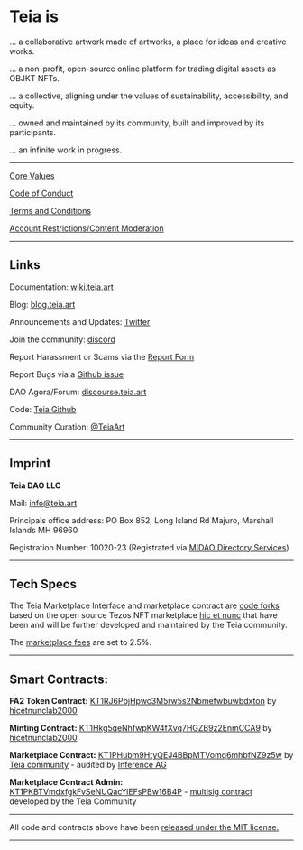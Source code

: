 # Teia is

... a collaborative artwork made of artworks, a place for ideas and creative works.

... a non-profit, open-source online platform for trading digital assets as OBJKT NFTs.

... a collective, aligning under the values of sustainability, accessibility, and equity.

... owned and maintained by its community, built and improved by its participants.

... an infinite work in progress.

---

[Core Values](https://github.com/teia-community/teia-docs/wiki/Core-Values-Code-of-Conduct-Terms-and-Conditions#core-values)

[Code of Conduct](https://github.com/teia-community/teia-docs/wiki/Core-Values-Code-of-Conduct-Terms-and-Conditions#code-of-conduct)

[Terms and Conditions](https://github.com/teia-community/teia-docs/wiki/Core-Values-Code-of-Conduct-Terms-and-Conditions#terms-and-conditions)

[Account Restrictions/Content Moderation](https://github.com/teia-community/teia-docs/wiki/Core-Values-Code-of-Conduct-Terms-and-Conditions#content-moderation)



---

## Links

Documentation: [wiki.teia.art](https://github.com/teia-community/teia-docs/wiki)

Blog: [blog.teia.art](https://blog.teia.art)

Announcements and Updates: [Twitter](https://twitter.com/TeiaCommunity)

Join the community: [discord](https://discord.com/invite/7pZrPCcgnG)

Report Harassment or Scams via the [Report Form](https://docs.google.com/forms/d/e/1FAIpQLSeuBmNJjTiROSbHXXiQ5e-ia6fFywHKZ7Dj4-7sZtyltGY3yA/viewform)

Report Bugs via a [Github issue](https://github.com/teia-community/teia-ui/issues)

DAO Agora/Forum: [discourse.teia.art](https://discourse.teia.art/)

Code: [Teia Github](https://github.com/teia-community)

Community Curation: [@TeiaArt](https://twitter.com/TeiaCommunity)

---

## Imprint

**Teia DAO LLC**

Mail: info@teia.art

Principals office address: PO Box 852, Long Island Rd Majuro, Marshall Islands MH 96960

Registration Number: 10020-23 (Registrated via [MIDAO Directory Services](https://www.midao.org/))


  
---

## Tech Specs

The Teia Marketplace Interface and marketplace contract are [code forks](https://github.com/teia-community/teia-ui) based on the open source Tezos NFT marketplace [hic et nunc](https://github.com/hicetnunc2000) that have been and will be further developed and maintained by the Teia community. 

The [marketplace fees](https://github.com/teia-community/teia-docs/wiki/Marketplace-Fees) are set to 2.5%.

---
## Smart Contracts:

**FA2 Token Contract:** [KT1RJ6PbjHpwc3M5rw5s2Nbmefwbuwbdxton](https://tzstats.com/KT1RJ6PbjHpwc3M5rw5s2Nbmefwbuwbdxton) by [hicetnunclab2000](https://github.com/hicetnunc2000/objkt-swap)

**Minting Contract:** [KT1Hkg5qeNhfwpKW4fXvq7HGZB9z2EnmCCA9](https://tzkt.io/KT1Hkg5qeNhfwpKW4fXvq7HGZB9z2EnmCCA9/operations/) by [hicetnunclab2000](https://github.com/hicetnunc2000/objkt-swap)

**Marketplace Contract:** [KT1PHubm9HtyQEJ4BBpMTVomq6mhbfNZ9z5w](https://tzkt.io/KT1PHubm9HtyQEJ4BBpMTVomq6mhbfNZ9z5w/operations/) by [Teia community](https://github.com/teia-community/teia-smart-contracts/blob/main/python/contracts/teiaMarketplace_v1.py) - audited by [Inference AG](https://github.com/InferenceAG/ReportPublications/blob/master/Inference%20AG%20-%20Teia%20community%20-%20marketplace%20%26%20multisig%20-%20v1.0.pdf)

**Marketplace Contract Admin:** [KT1PKBTVmdxfgkFvSeNUQacYiEFsPBw16B4P](https://tzkt.io/KT1PKBTVmdxfgkFvSeNUQacYiEFsPBw16B4P/operations/) - [multisig contract](https://multisign.onrender.com/) developed by the Teia Community



---

All code and contracts above have been [released under the MIT license.](https://github.com/teia-community/teia-ui/blob/main/LICENSE)

---
